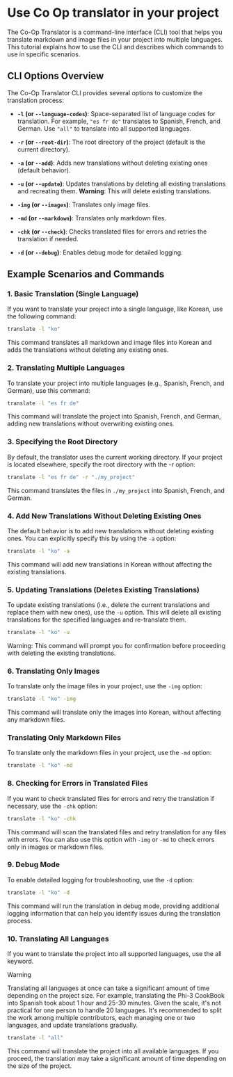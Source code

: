 # Use Co Op translator in your project

The Co-Op Translator is a command-line interface (CLI) tool that helps you translate markdown and image files in your project into multiple languages. This tutorial explains how to use the CLI and describes which commands to use in specific scenarios.

## CLI Options Overview

The Co-Op Translator CLI provides several options to customize the translation process:

- **`-l` (or `--language-codes`)**: Space-separated list of language codes for translation. For example, `"es fr de"` translates to Spanish, French, and German. Use `"all"` to translate into all supported languages.

- **`-r` (or `--root-dir`)**: The root directory of the project (default is the current directory).

- **`-a` (or `--add`)**: Adds new translations without deleting existing ones (default behavior).

- **`-u` (or `--update`)**: Updates translations by deleting all existing translations and recreating them. **Warning**: This will delete existing translations.

- **`-img` (or `--images`)**: Translates only image files.

- **`-md` (or `--markdown`)**: Translates only markdown files.

- **`-chk` (or `--check`)**: Checks translated files for errors and retries the translation if needed.

- **`-d` (or `--debug`)**: Enables debug mode for detailed logging.

## Example Scenarios and Commands

### 1. Basic Translation (Single Language)

If you want to translate your project into a single language, like Korean, use the following command:

```bash
translate -l "ko"
```

This command translates all markdown and image files into Korean and adds the translations without deleting any existing ones.

### 2. Translating Multiple Languages

To translate your project into multiple languages (e.g., Spanish, French, and German), use this command:

```bash
translate -l "es fr de"
```

This command will translate the project into Spanish, French, and German, adding new translations without overwriting existing ones.

### 3. Specifying the Root Directory

By default, the translator uses the current working directory. If your project is located elsewhere, specify the root directory with the -r option:

```bash
translate -l "es fr de" -r "./my_project"
```

This command translates the files in `./my_project` into Spanish, French, and German.

### 4. Add New Translations Without Deleting Existing Ones

The default behavior is to add new translations without deleting existing ones. You can explicitly specify this by using the `-a` option:

```bash
translate -l "ko" -a
```

This command will add new translations in Korean without affecting the existing translations.

### 5. Updating Translations (Deletes Existing Translations)

To update existing translations (i.e., delete the current translations and replace them with new ones), use the `-u` option. This will delete all existing translations for the specified languages and re-translate them.

```bash
translate -l "ko" -u
```

Warning: This command will prompt you for confirmation before proceeding with deleting the existing translations.

### 6. Translating Only Images

To translate only the image files in your project, use the `-img` option:

```bash
translate -l "ko" -img
```

This command will translate only the images into Korean, without affecting any markdown files.

### Translating Only Markdown Files

To translate only the markdown files in your project, use the `-md` option:

```bash
translate -l "ko" -md
```

### 8. Checking for Errors in Translated Files

If you want to check translated files for errors and retry the translation if necessary, use the `-chk` option:

```bash
translate -l "ko" -chk
```

This command will scan the translated files and retry translation for any files with errors. You can also use this option with `-img` or `-md` to check errors only in images or markdown files.

### 9. Debug Mode

To enable detailed logging for troubleshooting, use the `-d` option:

```bash
translate -l "ko" -d
```

This command will run the translation in debug mode, providing additional logging information that can help you identify issues during the translation process.

### 10. Translating All Languages

If you want to translate the project into all supported languages, use the all keyword.

> [!WARNING]
> Translating all languages at once can take a significant amount of time depending on the project size. For example, translating the Phi-3 CookBook into Spanish took about 1 hour and 25-30 minutes. Given the scale, it's not practical for one person to handle 20 languages. It's recommended to split the work among multiple contributors, each managing one or two languages, and update translations gradually.

```bash
translate -l "all"
```

This command will translate the project into all available languages. If you proceed, the translation may take a significant amount of time depending on the size of the project.
